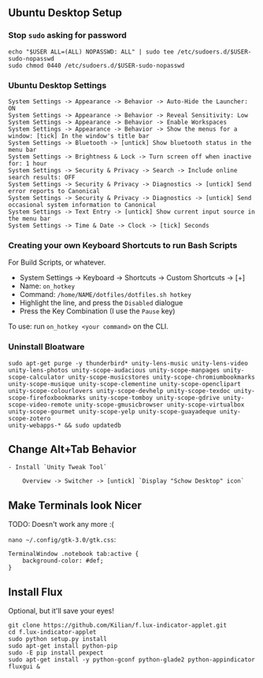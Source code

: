 ## Ubuntu Desktop Setup

### Stop `sudo` asking for password

	echo "$USER ALL=(ALL) NOPASSWD: ALL" | sudo tee /etc/sudoers.d/$USER-sudo-nopasswd
	sudo chmod 0440 /etc/sudoers.d/$USER-sudo-nopasswd

### Ubuntu Desktop Settings

	System Settings -> Appearance -> Behavior -> Auto-Hide the Launcher: ON
	System Settings -> Appearance -> Behavior -> Reveal Sensitivity: Low
	System Settings -> Appearance -> Behavior -> Enable Workspaces
	System Settings -> Appearance -> Behavior -> Show the menus for a window: [tick] In the window's title bar
	System Settings -> Bluetooth -> [untick] Show bluetooth status in the menu bar
	System Settings -> Brightness & Lock -> Turn screen off when inactive for: 1 hour
	System Settings -> Security & Privacy -> Search -> Include online search results: OFF
	System Settings -> Security & Privacy -> Diagnostics -> [untick] Send error reports to Canonical
	System Settings -> Security & Privacy -> Diagnostics -> [untick] Send occasional system information to Canonical
	System Settings -> Text Entry -> [untick] Show current input source in the menu bar
	System Settings -> Time & Date -> Clock -> [tick] Seconds

### Creating your own Keyboard Shortcuts to run Bash Scripts

For Build Scripts, or whatever.

- System Settings -> Keyboard -> Shortcuts -> Custom Shortcuts -> [+]
- Name: `on_hotkey`
- Command: `/home/NAME/dotfiles/dotfiles.sh hotkey`
- Highlight the line, and press the `Disabled` dialogue
- Press the Key Combination (I use the `Pause` key)

To use: run `on_hotkey <your command>` on the CLI.

### Uninstall Bloatware

	sudo apt-get purge -y thunderbird* unity-lens-music unity-lens-video unity-lens-photos unity-scope-audacious unity-scope-manpages unity-scope-calculator unity-scope-musicstores unity-scope-chromiumbookmarks unity-scope-musique unity-scope-clementine unity-scope-openclipart unity-scope-colourlovers unity-scope-devhelp unity-scope-texdoc unity-scope-firefoxbookmarks unity-scope-tomboy unity-scope-gdrive unity-scope-video-remote unity-scope-gmusicbrowser unity-scope-virtualbox unity-scope-gourmet unity-scope-yelp unity-scope-guayadeque unity-scope-zotero
	unity-webapps-* && sudo updatedb

## Change Alt+Tab Behavior

	- Install `Unity Tweak Tool`

		Overview -> Switcher -> [untick] `Display "Schow Desktop" icon`

## Make Terminals look Nicer

TODO: Doesn't work any more :(

`nano ~/.config/gtk-3.0/gtk.css`:

```
TerminalWindow .notebook tab:active {
    background-color: #def;
}
```


## Install Flux

Optional, but it'll save your eyes!

```
git clone https://github.com/Kilian/f.lux-indicator-applet.git
cd f.lux-indicator-applet
sudo python setup.py install
sudo apt-get install python-pip
sudo -E pip install pexpect
sudo apt-get install -y python-gconf python-glade2 python-appindicator
fluxgui &
```
